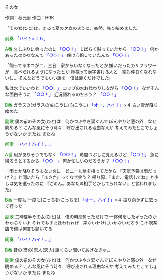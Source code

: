 その女

作詞：秋元康
作曲：HRK

「その女(ひと)は、まるで夏の夕立のように、突然、喋り始めました」

<font color=green>前奏</font>
<font color=blue>「ハイ！×１６」</font> 

<font color=green>A番</font>
久しぶりに会ったのに <font color=blue>「○○！」</font> 
しばらく黙っていたから <font color=blue>「○○！」</font> 
何かあったのかななんて <font color=blue>「○○！」</font> 
僕は心配していたんだ <font color=blue>「○○！」</font> 

「飼ってるネコが二、三日　家からいなくなったとか
嫌いだったカリフラワーが　食べられるようになったとか
檸檬って漢字書ける人と　絶対仲良くなれないし…
そんなどうでもいい話を　僕は頷くだけでした」</font>

私は水でいいわと <font color=blue>「○○！」</font> 
コップの水お代わりしながら <font color=blue>「○○！」</font>
なぜそんな面白そうに <font color=blue>「○○！」</font> 
近況語れるのだろう？ <font color=blue>「○○！」</font> 

<font color=green>B番</font>
ガラスの(ガラスの)向こうに(向こうに) <font color=blue>「オー、ハイ！」</font>×４ 
白い雪が降り始めた

<font color=green>副歌</font>
僕の前のその女(ひと)は　何かつぶやき涙ぐんで
ぼんやりと窓の外　なぜ　眺める？
こんな風にそう時々　呼び出される理由なんか
考えてみたとこでしょうがないか
またね
またね

<font color=green>间奏</font>
<font color=blue>「ハイ！ハイ！…」</font> 

<font color=green>A番</font>
用がありそうでもなく <font color=blue>「○○！」</font> 
時間つぶしに見えるけど <font color=blue>「○○！」</font> 
急に帰ろうとするから <font color=blue>「○○！」</font> 
何か忙しいのだろうか？ <font color=blue>「○○！」</font> 

「雨とか降りそうもないのに　ビニール傘を持ってたから
『天気予報は雨だっけ？』と聞いたら『まさか』ってなぜ笑う？
帰り際、『また、電話してね』と少しは気を遣ったのに
『ごめん。あなたの相手とかしてられない』と言われました」

<font color=green>B番</font>
一度も(一度も)こっちを(こっちを) <font color=blue>「オー、ハイ！」</font>×４ 
振り向かずに去って行った

<font color=green>副歌</font>
二時間半その女(ひと)は　僕の時間奪っただけで
一体何をしたかったのか　わからないよ
それでもまた誘われれば　来ないわけにいかないだろう
この喫茶店で僕は何度も頷いてる

<font color=green>间奏</font>
<font color=blue>「ハイ！ハイ！…」</font> 

<font color=green>B番</font>
昔の(昔の)恋人(恋人)
話くらい聞いてあげなきゃ…

<font color=green>副歌</font>
僕の前のその女(ひと)は　何かつぶやき涙ぐんで
ぼんやりと窓の外　なぜ　眺める？
こんな風にそう時々　呼び出される理由なんか
考えてみたとこでしょうがないか
またね
またね

